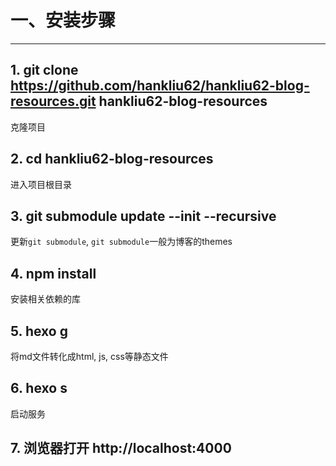 # 一、安装步骤

---

## 1. git clone https://github.com/hankliu62/hankliu62-blog-resources.git hankliu62-blog-resources

克隆项目

## 2. cd hankliu62-blog-resources

进入项目根目录

## 3. git submodule update --init --recursive

更新`git submodule`, `git submodule`一般为博客的themes

## 4. npm install

安装相关依赖的库

## 5. hexo g

将md文件转化成html, js, css等静态文件

## 6. hexo s

启动服务

## 7. 浏览器打开 http://localhost:4000